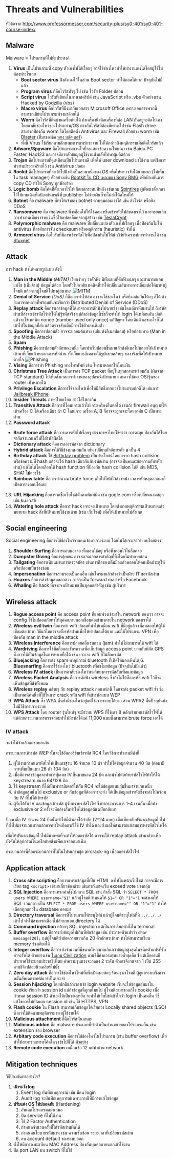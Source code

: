 # Threats and Vulnerabilities

หัวข้อจาก http://www.professormesser.com/security-plus/sy0-401/sy0-401-course-index/

## Malware

Malware = โปรแกรมที่ไม่พึงประสงค์

1. **Virus** เป็นโปรแกรมที่ copy ตัวเองไปได้เรื่อยๆ อาจใช้ช่องโหว่ทำให้ทำงานเองได้โดยผู้ใช้ไม่ต้องทำะไรเลย
   - **Boot sector virus** ฝังตังเองไว้ในส่วน Boot sector ทำให้ถอดได้ยาก ปัจจุบันไม่มีแล้ว
   - **Program virus** ก็คือไวรัสทั่วๆ ไป เช่น ไวรัส Folder ปลอม
   - **Script virus** ไวรัสที่เขียนในภาษาสคริปต์ เช่น JavaScript หรือ .vbs ตัวอย่างเช่น Hacked by Godzilla (vbs)
   - **Macro virus** คือไวรัสที่ฝังมากับเอกสาร Microsoft Office เพราะเอกสารพวกนี้สามารถเขียนโปรแกรมพ่วงมาด้วยได้
   - **Worm** คือไวรัสที่ติดผ่านเครือข่ายได้ ถ้าเครื่องนึงติดเครื่องที่ต่อ LAN กันอยู่จะติดไปเองโดยอาศัยช่องโหว่ของโปรแกรม/OS ต่างกับไวรัสที่ต้องมีพาหะไป เช่น Flash drive สามารถป้องกัน worm ได้โดยติดตั้ง Antivirus และ Firewall ตัวอย่าง worm เช่น [Blaster](https://en.wikipedia.org/wiki/Blaster_(computer_worm)) (ที่มาของชื่อ [หยง บลัสเตอร์](http://th.uncyclopedia.info/wiki/%E0%B8%AB%E0%B8%A2%E0%B8%87%E0%B8%9A%E0%B8%A5%E0%B8%B1%E0%B8%AA%E0%B9%80%E0%B8%95%E0%B8%AD%E0%B8%A3%E0%B9%8C#.E0.B8.97.E0.B8.B5.E0.B9.88.E0.B8.A1.E0.B8.B2.E0.B8.82.E0.B8.AD.E0.B8.87.E0.B8.84.E0.B8.B3.E0.B8.99.E0.B8.B5.E0.B9.89))
   - ทั้งนี้ Virus ใช้เรียกตามลักษณะการแพร่กระจาย ไม่ได้กล่าวถึงพฤติกรรมเมื่อติดไวรัสแล้ว
2. **Adware/Spyware** คือโปรแกรมกวนใจที่จะแสดงข้อความโฆษณา เช่น Baidu PC Faster, Hao123 และอาจมีการดักข้อมูลผู้ใช้งานส่งกลับไปหาผู้ผลิตด้วย
3. **Trojan** คือโปรแกรมที่ดูเหมือนเป็นโปรแกรมดี เพื่อให้ user download มาใช้งาน แต่ฝังการทำงานประสงค์ร้ายไว้ เช่น Antivirus ปลอม
4. **Rookit** คือโปรแกรมที่จะเข้าไปฝังตัวเป็นส่วนหนึ่งของ OS เพื่อให้ตรวจจับได้ยากมาก (ไม่เห็นใน task manager) ตัวอย่างเช่น [Rootkit ใน CD เพลงของ Sony BMG](https://en.wikipedia.org/wiki/Sony_BMG_copy_protection_rootkit_scandal) เพื่อป้องกันการ copy CD ทำให้ Sony ถูกฟ้องร้อง
5. **Logic bomb** คือโค้ดที่ตั้งเวลาไว้ให้เกิดผลกระทบทีหลัง เช่นเกม [Spintires](https://www.reddit.com/r/pcgaming/comments/48juu7/spintires_publisher_installed_a_time_bomb_in_the/) ผู้พัฒนาตั้งเวลาไว้ให้เกมเด้งเพื่อป้องกันกรณีที่ publisher ไม่จ่ายเงินก็จะไม่ส่งโค้ดใหม่ให้
6. **Botnet** คือ malware ที่ทำให้เจ้าของ botnet ควบคุมคอมเราได้ เช่น ส่งไวรัส หรือยิง DDoS
7. **Ransomware** คือ malware ที่จะล็อคไม่ให้ใช้คอม หรือเข้ารหัสไฟล์ของเราไว้ และจะยกเลิกการทำงานเมื่อเราจ่ายเงินซื้อโค้ดปลดล็อคจากผู้สร้าง เช่น [TeslaCrypt](https://en.wikipedia.org/wiki/TeslaCrypt)
8. **Polymorphic malware** คือ malware ที่เปลี่ยนแปลงตัวเองไปเรื่อยๆ เพื่อป้องกันไม่ให้ antivirus ที่อาศัยการจับ checksum หรือพฤติกรรม (heuristic) จับได้
9. **Armored virus** คือไวรัสที่มีการเข้ารหัสไว้เพื่อป้องกันไม่ให้นักวิจัยวิเคราะห์การทำงานได้ เช่น [Stuxnet](https://www.wired.com/2011/07/how-digital-detectives-deciphered-stuxnet/)

## Attack

การ hack ทำได้หลายรูปแบบ ดังนี้

1. **Man in the Middle** *(MITM)* เรียกง่ายๆ ว่าดักฟัง มีทั้งแบบที่ดักฟังเฉยๆ และสามารถแอบแก้ไข (เพิ่ม/ลบ) ข้อมูลได้ด้วย โดยทั่วไปอาศัยเทคนิคที่ทำให้เปลี่ยนเส้นทางการเชื่อมต่อให้มาหาผู้โจมตี แล้วจากผู้โจมตีไปหาคู่สนทนา ![MITM](https://upload.wikimedia.org/wikipedia/commons/thumb/e/e7/Man_in_the_middle_attack.svg/260px-Man_in_the_middle_attack.svg.png)
2. **Denial of Service** *(DoS)* ก็คือการทำให้ล่ม อาจจะใช้ช่องโหว่ หรือยิงถล่มกันโต้งๆ ก็ได้ ถ้ายิงมาจากหลายที่พร้อมกันจะเรียกว่า Distributed Denial of Service (DDoS)
3. **Replay attack** คือการเอาข้อมูลที่ได้มาจากการดักฟังไปฉายซ้ำ เช่นโดนดักรหัสผ่านไป ถึงรหัสผ่านที่ส่งจะเข้ารหัสไว้ทำให้ไม่รู้รหัสจริง แต่ถ้าส่งข้อมูลนี้ซ้ำก็จะทำให้ login ได้เหมือนกัน ปกติแล้วจะใช้เทคนิค nonce (number used only once) แก้ปัญหา โดยเติมตัวเลขอะไรก็ได้เข้าไปในข้อมูลที่ส่ง แล้วตรวจจับเมื่อมีการใช้ตัวเลขเดิมซ้ำ
4. **Spoofing** คือการปลอมตัว อาจจะปลอมต้นทาง (เช่น ส่งอีเมลปลอม) หรือปลายทาง (Man in the Middle Attack)
5. **Spam**
6. **Phishing** คือการปลอมตัวลักษณะหนึ่ง โดยทำเว็บปลอมขึ้นมาแล้วส่งอีเมลไปหลอกให้เป้าหมายเข้ามาที่เว็บแล้วหลอกเอารหัสผ่าน ทั้งเว็บและอีเมลจะใช้รูปแบบคล้ายๆ ของจริงเพื่อให้เป้าหมายตายใจ ![Phishing](http://www.kasikornbank.com/TH/ServicesChannel/SearchServiceChannel/Internet/NewKCyberBanking/PublishingImages/for%20Security%20Tips/sample20phishing20K-Cyber-th.jpg)
7. **Vising** คือการทำ Phishing ทางโทรศัพท์ เช่น โทรมาหลอกให้โอนเงิน
8. **Christmas Tree Attack** เป็นการส่ง TCP packet ที่อยู่ในทุกสถานะพร้อมกัน (ผิดจาก TCP standard) ไปเพื่อสังเกตการทำงานของอุปกรณ์เป้าหมาย และอาจใช้เดา OS/รุ่นของ router เป้าหมายได้
9. **Privilege Escalation** คือการใช้ช่องโหว่เพื่อให้มีสิทธิ์มากกว่าโปรแกรมปกติได้ เช่นการ [Jailbreak iPhone](http://geohot.com/e7writeup.html)
10. **Insider Threats** ภาษาไทยเรียก สาวไส้ให้กากิน
11. **Transitive Attack** คือการที่โดนเจาะแล้วไปเจาะเครื่องอื่นต่อได้ เช่นถ้า firewall อนุญาตให้เข้าเครื่อง C ได้เครื่องเดียว ถ้า C โดนเจาะ เครื่อง A, B ก็อาจจะถูกเจาะโดยอาศัย C เป็นทางผ่าน
12. **Password attack**
   - **Brute force attack** คือการเดารหัสไปเรื่อยๆ ตำราภาษาไทยใช้คำว่า การตะลุย ป้องกันได้โดยจำกัดจำนวนครั้งที่ใส่รหัสผิดได้
   - **Dictionary attack** คือการลองรหัสจาก dictionary
   - **Hybrid attack** คือการใช้วิธีข้างบนผสมกัน เช่น เปลี่ยนตัวอักษรตัว a เป็น 4
   - **Birthday attack** ใช้ [Birthday problem](https://en.wikipedia.org/wiki/Birthday_problem) เป็นประโยชน์โดยการหา hash collision หรือข้อความที่ hash แล้วจะได้ hash เดียวกันกับรหัสผ่าน (อาจจะเป็นคนละข้อความกับรหัสผ่าน) แก้ไขได้โดยเลือกใช้ hash function ที่ป้องกัน hash collision ได้ดี เช่น MD5, SHA1 **ไม่**ควรใช้
   - **Rainbow table** คือการคำนวณ brute force เก็บใส่ไฟล์ไว้ล่วงหน้า เวลารหัสหลุดออกมาก็เปิดตารางตอบได้เลย
13. **URL Hijacking** คือการจดชื่อเว็บไซต์ดักคนพิมพ์ผิด เช่น gogle.com หรือเปลี่ยนนามสกุล เช่น ku.in.th
14. **Watering hole attack** คือการ hack เจาะจงเป้าหมาย โดยสังเกตพฤติกรรมเป้าหมายแล้วพยายาม hack สิ่งที่เป้าหมายใช้งานด้วย (เช่น เว็บไซต์) เพื่อให้เป้าหมายไม่สังเกต

## Social engineering

Social engineering คือการใช้ช่องโหว่จากคนเข้ามาเจาะระบบ โดยไม่ได้เจาะจากระบบโดยตรง

1. **Shoulder Surfing** คือการแอบมองจอ ทั้งตอนใช้อยู่ หรือทิ้งคอมไว้ไม่ล็อคจอ
2. **Dumpster Diving** คือการคุ้ยขยะ อาจจะเจอเอกสารสำคัญที่ทิ้งโดยไม่ทำลายก่อน
3. **Tailgating** คือการเนียนผ่านการตรวจบัตร เช่นการถือของเต็มมือแล้วหลอกให้คนเปิดประตูให้ หรือปลอมเป็นช่างซ่อม
4. **Impersonation** คือการสวมรอยเป็นคนอื่น เช่นโทรมาแล้วอ้างว่าเป็นฝ่าย IT ขอรหัสผ่าน
5. **Hoaxes** คือการส่งข้อมูลหลอกลวง อาจจะเป็น forward mail หรือ Facebook
6. **Whaling** คือ hack ที่เจาะจงเป้าหมายเป็นบุคคลสำคัญ เช่น ผู้บริหาร

## Wireless attack

1. **Rogue access point** คือ access point ที่แอบพ่วงเข้ามาใน network ของเรา อาจจะ config ไว้ไม่ปลอดภัยทำให้บุคคลภายนอกเชื่อมต่อเข้ามาภายใน network ของเราได้
2. **Wireless evil twin** คือการทำ wifi ปลอมที่ทำให้เหมือน wifi ที่มีอยู่แล้ว เพื่อหลอกให้ผู้ใช้เชื่อมต่อเข้ามา วิธีแก้ไขควรจะตั้งรหัสผ่านเพื่อให้ทำปลอมได้ยาก และใช้โปรแกรม VPN เพื่อป้องกัน man in the middle attack
3. **Wireless Interference** คือการปล่อยคลื่นรบกวน (jam) ทำให้ไม่สามารถใช้ wifi ได้
4. **Wardriving** คือการใช้มือถือและขับรถวนเพื่อเก็บข้อมูล access point บวกกับพิกัด GPS ซึ่งอาจใช้เป็นข้อมูลในการหาเหยื่อได้ เช่น เจาะจง wifi ที่ไม่ล็อครหัส
5. **Bluejacking** คือการส่ง spam หาอุปกรณ์ bluetooth ที่เปิดให้มองเห็นได้
ุ6. **Bluesnarfing** คือการใช้ช่องโหว่ bluetooth เพื่อขโมยข้อมูล (ปัจจุบันไม่มีแล้ว)
7. **Wireless IV attack** เป็นการอาศัยช่องโหว่ทางวิทยาการรหัสลับเพื่อแกะข้อมูล
8. **Wireless Packet Analysis** คือการดักฟัง wireless ซึ่งถ้าไม่ได้ล็อครหัส wifi ไว้ก็จะเห็นข้อมูลที่ส่งทั้งหมด
9. **Wireless replay** คล้ายๆ กับ replay attack ก่อนหน้านี้ โดยจะส่ง packet wifi ซ้ำ ซึ่งเป็นเทคนิคหนึ่งที่ใช้ในการ crack รหัส wifi ที่เข้ารหัสแบบ WEP
10. **WPA Attack** ซึ่ง WPA นั้นยังมีช่องโหว่อยู่แต่ใช้เจาะระบบได้ยาก ส่วน WPA2 นั้นปัจจุบันยังไม่มีวิธีการเจาะระบบ
11. **WPS Attack** โดย router รุ่นใหม่ๆ จะมีระบบ WPS ที่ใช้เลข 8 หลักเข้าแทนรหัสไวไฟได้ แต่ด้วยกระบวนการตรวจสอบทำให้มีรหัสได้แค่ 11,000 แบบซึ่งสามารถ brute force เอาได้

### IV attack

จะจำไม่จำแล้วแต่ชอบละกัน

กระบวนการเข้ารหัส WEP นั้นจะใช้อัลกอริธึมเข้ารหัส RC4 โดยวิธีการทำงานมีดังนี้

1. ผู้ใช้งานกำหนดรหัสไวไฟเป็นเลขฐาน 16 จำนวน 10 ตัว ทำให้ได้ข้อมูลจำนวน 40 บิต (ต่อมามีการเพิ่มเป็นแบบ 26 ตัว 104 บิต)
2. เมื่อมีการส่งข้อมูลจะทำการสุ่มเลข IV ขึ้นมาขนาด 24 บิต และนำไปต่อท้ายรหัสไวไฟทำให้ได้ keystream ขนาด 64/128 บิต
3. ใช้ keystream ที่ได้เป็นพารามิเตอร์ให้กับ RC4 จะได้ข้อมูลแบบสุ่มขึ้นมาจำนวนหนึ่ง
4. นำข้อมูลสุ่มนั้นไป exclusive or กับข้อมูลที่ต้องการจะส่ง ได้เป็นข้อมูลเข้ารหัสซึ่งจะส่งไปพร้อมกับ IV ที่ไม่ได้เข้ารหัส
5. ผู้รับได้รับ IV และข้อมูลเข้ารหัส ผู้รับทราบรหัสไวไฟ จึงทำกระบวนการ 1-4 เช่นกัน เมื่อทำ exclusive or 2 ครั้งจะหักล้างกันทำให้ได้ข้อมูลต้นฉบับกลับมา

ปัญหาคือ IV จำนวน 24 บิตนั้นทำให้มีตัวเลขได้จำกัด (2^24 แบบ) เมื่อเทียบกับปริมาณข้อมูลไวไฟที่ส่งไปมาจำนวนมากแล้วอาจทำให้เกิดกรณีใช้ IV ซ้ำได้ และส่งผลให้สามารถแก้สมการหารหัสไวไฟได้

เพื่อให้ปริมาณข้อมูลไวไฟมีมากพอที่จะทำให้ถอดรหัสได้ อาจจะใช้ replay attack เข้ามาช่วยเพื่อบังคับให้อุปกรณ์ในเครือข่ายส่งแพ็คเกจออกมาเพิ่ม

กระบวนการนี้คือกระบวนการที่่ใช้ในโปรแกรมชุด aircrack-ng เพื่อถอดรหัสไวไฟ

## Application attack

1. **Cross site scripting** คือการแทรกข้อมูลที่เป็น HTML ลงไปในหน้าเว็บไซต์ อาจจะมีการเรียก tag `<script>` เข้ามาเกี่ยวข้องด้วย เช่นกรณีแฮคเว็บ exceed vote บางกลุ่ม
2. **SQL Injection** คือการแทรกคำสั่งไปกลาง SQL เช่น ถ้าสั่ง SQL ว่า `SELECT * FROM users WHERE username="$1"` แล้วผู้โจมตีกำหนดให้ `$1=" OR "1"="1` จะส่งผลให้ SQL รวมกลายเป็น `SELECT * FROM users WHERE username="" OR "1"="1"` ทำให้เลือกทุกแถวใน database ออกมา
3. **Directory traversal** คือการที่โปรแกรมให้ระบุไฟล์ แล้วผู้โจมตีระบุไฟล์ที่มี `../../../` เข้าไป ทำให้สามารถเลือกไฟล์จากนอก directory ได้
4. **Command injection** คล้ายๆ SQL injection แต่เป็นการเรียกคำสั่งใน terminal
5. **Buffer overflow** คือการส่งข้อมูลไปเกินที่พักข้อมูล เช่น ประกาศตัวแปรว่า `char message[20];` แต่ผู้โจมตีส่งข้อความยาวเกิน 20 ตัวอักษรเข้ามา ทำให้สามารถเขียน memory ข้างเคียงได้
6. **Integer overflow** คือการส่งจำนวนที่มีขนาดใหญ่มากเกินกว่าข้อมูลสูงสุดในชนิดตัวแปรที่รับค่าจะรับได้ ตัวอย่างเช่น [ในเกม Civilization](http://kotaku.com/why-gandhi-is-such-an-asshole-in-civilization-1653818245) คานธีมีค่าความรุนแรงต่ำสุดคือ 1 แต่เมื่อคานธีประกาศใช้ระบอบประชาธิปไตย ค่าความรุนแรงจะลดลง 2 ระดับ ตัวเลขจึงวนจาก 1 เป็น 255 คานธีจึงปล่อยนิวเคลียร์ไม่ยั้ง
7. **Zero day attack** คือการใช้ช่องโหว่ใหม่ที่เพิ่งเปิดเผยสดๆ ร้อนๆ มาโจมตี ผู้ดูแลระบบจึงควรหมั่นอัพเดตซอฟต์แวร์เป็นประจำ
8. **Session hijacking** โดยปกติแล้วเวลาเข้า login website เว็บจะให้ข้อมูลสุ่มมาใน cookie เรียกว่า session id แต่ถ้าข้อมูลนี้ถูกขโมยไป ผู้โจมตีสามารถแก้ไข cookie เพื่อกำหนด session ID ตัวเองให้เป็นของเหยื่อ จะทำให้เว็บไซต์เข้าใจว่า login เป็นคนอื่น วิธีแก้ไขควรไม่เปิดเผย session id เช่น ใช้ HTTPS, VPN
9. **Flash cookie** ใน Flash สามารถเก็บข้อมูลได้เรียกว่า Locally shared objects (LSO) ซึ่งอาจใช้ติดตามพฤติกรรมของผู้ใช้งานได้
10. **Malicious attachment** ก็คือไวรัสนั่นแหละ
11. **Malicious addon** คือ malware ประเภทที่ทำตัวเป็นส่วนขยายของโปรแกรมอื่น เช่น extension ของ browser
12. **Arbitary code execution** คือการใช้ช่องโหว่ในโปรแกรม (เช่น buffer overflow) เพื่อทำให้สามารถแทรกโค้ดใดๆ เข้าไปก็ได้ [ตัวอย่าง](https://www.youtube.com/watch?v=hB6eY73sLV0)
13. **Remote code execution** เหมือนข้อ 12 แต่ทำผ่าน network

## Mitigation techniques

วิธีป้องกันทำอย่างไร?

1. **เฝ้าระวัง log**
   1. Event log บันทึกเหตุการณ์ เช่น มีคน login
   2. Audit log จะบันทึกเหตุการณ์เฉพาะกรณีที่มีการแก้ไขข้อมูล
2. **ปรับแต่ง OS ให้ปลอดภัย** (Hardening)
   1. อัพเดตโปรแกรมสม่ำเสมอ
   2. ปิด service ที่ไม่ใช้งาน
   3. ใช้ 2 Factor Authentication
   4. กำหนดจำนวนครั้งที่ใส่รหัสผ่านผิดได้
   5. กำหนดนโยบายรหัสผ่าน เช่น ความซับซ้อน ระยะเวลาที่เปลี่ยนรหัสผ่าน
   6. ลบ account default ของระบบออก
3. ตั้งให้มีการลงทะเบียน MAC Address ป้องกันบุคคลภายนอกเข้าใช้งาน
4. ปิด port LAN บน switch ที่ไม่ใช้
